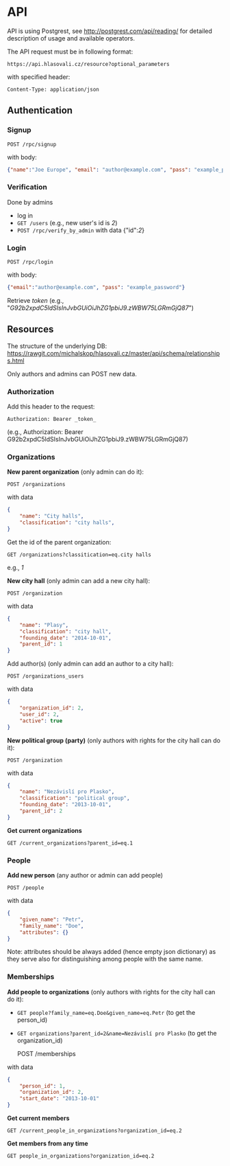 # API
API is using Postgrest, see http://postgrest.com/api/reading/ for detailed description of usage and available operators.

The API request must be in following format:

    https://api.hlasovali.cz/resource?optional_parameters

with specified header:

    Content-Type: application/json

## Authentication
### Signup
    POST /rpc/signup

with body:

```json
{"name":"Joe Europe", "email": "author@example.com", "pass": "example_password"}
```

### Verification
Done by admins
- log in
- `GET /users` (e.g., new user's id is _2_)
- `POST /rpc/verify_by_admin` with data {"id":_2_}

### Login
    POST /rpc/login

with body:

```json
{"email":"author@example.com", "pass": "example_password"}
```

Retrieve _token_ (e.g., "_G92b2xpdC5ldSIsInJvbGUiOiJhZG1pbiJ9.zWBW75LGRmGjQ87_")


## Resources
The structure of the underlying DB: https://rawgit.com/michalskop/hlasovali.cz/master/api/schema/relationships.html

Only authors and admins can POST new data.

### Authorization
Add this header to the request:

    Authorization: Bearer _token_

(e.g., Authorization: Bearer G92b2xpdC5ldSIsInJvbGUiOiJhZG1pbiJ9.zWBW75LGRmGjQ87)

### Organizations
**New parent organization** (only admin can do it):

    POST /organizations

with data

```json
{
    "name": "City halls",
    "classification": "city halls",
}
```

Get the id of the parent organization:

    GET /organizations?classitication=eq.city halls

e.g., _1_

**New city hall** (only admin can add a new city hall):

    POST /organization

with data

```json
{
    "name": "Plasy",
    "classification": "city hall",
    "founding_date": "2014-10-01",
    "parent_id": 1
}
```

Add author(s) (only admin can add an author to a city hall):

    POST /organizations_users

with data

```json
{
    "organization_id": 2,
    "user_id": 2,
    "active": true
}
```

**New political group (party)** (only authors with rights for the city hall can do it):

    POST /organization

with data

```json
{
    "name": "Nezávislí pro Plasko",
    "classification": "political group",
    "founding_date": "2013-10-01",
    "parent_id": 2
}
```

**Get current organizations**

    GET /current_organizations?parent_id=eq.1  

### People
**Add new person** (any author or admin can add people)

    POST /people

with data

```json
{
    "given_name": "Petr",
    "family_name": "Doe",
    "attributes": {}
}
```

Note: attributes should be always added (hence empty json dictionary) as they serve also for distinguishing among people with the same name.

### Memberships
**Add people to organizations** (only authors with rights for the city hall can do it):

- `GET people?family_name=eq.Doe&given_name=eq.Petr` (to get the person_id)
- `GET organizations?parent_id=2&name=Nezávislí pro Plasko` (to get the organization_id)

    POST /memberships

with data

```json
{
    "person_id": 1,
    "organization_id": 2,
    "start_date": "2013-10-01"
}
```

**Get current members**

    GET /current_people_in_organizations?organization_id=eq.2

**Get members from any time**

    GET people_in_organizations?organization_id=eq.2
